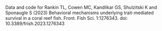 Data and code for Rankin TL, Cowen MC, Kandlikar GS, Shulzitski K and Sponaugle S (2023) Behavioral mechanisms underlying trait-mediated survival in a coral reef fish. Front. Fish Sci. 1:1276343. doi: 10.3389/frish.2023.1276343
